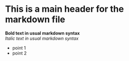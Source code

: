 # This is a main header for the markdown file
**Bold text in usual markdown syntax** <br>
*Italic text in usual markdown syntax*
- point 1
- point 2
